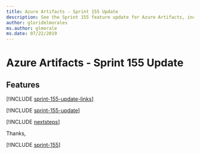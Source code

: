 ```yaml
---
title: Azure Artifacts - Sprint 155 Update
description: See the Sprint 155 feature update for Azure Artifacts, including next steps.
author: gloridelmorales
ms.author: glmorale
ms.date: 07/22/2019
---
```


# Azure Artifacts - Sprint 155 Update

## Features

[!INCLUDE [sprint-155-update-links](../includes/artifacts/sprint-155-update-links.md)]

[!INCLUDE [sprint-155-update](../includes/artifacts/sprint-155-update.md)]

[!INCLUDE [nextsteps](../includes/nextsteps.md)]

Thanks,

[!INCLUDE [sprint-155](../includes/signer/sprint-155.md)]

